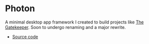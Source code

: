 # Photon

A minimal desktop app framework I created to build projects like [The Gatekeeper](/pages/projects/the-gatekeeper.html). Soon to undergo renaming and a major rewrite.

- [Source code](https://github.com/promethiumjs/photon)
